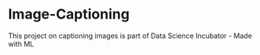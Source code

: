 # Image-Captioning
This project on captioning images is part of Data Science Incubator - Made with ML
